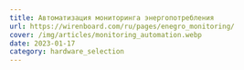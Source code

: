 ```yaml
---
title: Автоматизация мониторинга энергопотребления
url: https://wirenboard.com/ru/pages/enegro_monitoring/
cover: /img/articles/monitoring_automation.webp
date: 2023-01-17
category: hardware_selection
---
```

